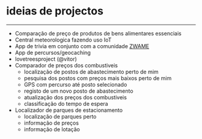 # ideias de projectos
---

- Comparação de preço de produtos de bens alimentares essenciais
- Central meteorologica fazendo uso IoT
- App de trivia em conjunto com a comunidade [ZWAME](https://github.com/zwamedevelopment)
- App de percursos/geocaching
- lovetreesproject (@vitor)
- Comparador de preços dos combustiveis
	- localização de postos de abastecimento perto de mim
	- pesquisa dos postos com preços mais baixos perto de mim
	- GPS com percurso até posto selecionado
	- registo de um novo posto de abastecimento
	- atualização dos preços dos combustiveis
	- classificação do tempo de espera
- Localizador de parques de estacionamento
  - localização de parques perto
  - informação de preços
  - informação de lotação
